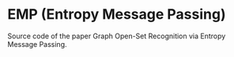 # EMP (Entropy Message Passing)
Source code of the paper  Graph Open-Set Recognition via Entropy Message Passing. 
